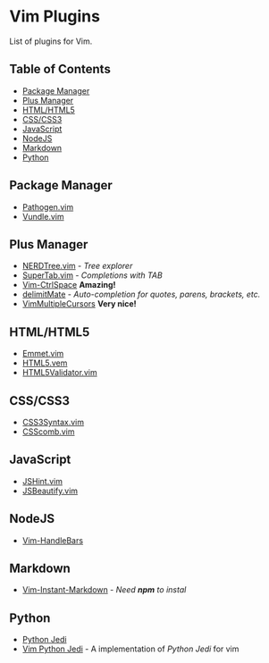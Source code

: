 # Vim Plugins

List of plugins for Vim.

## Table of Contents

* [Package Manager](#package-manager)
* [Plus Manager](#plus-manager)
* [HTML/HTML5](#htmlhtml5)
* [CSS/CSS3](#csscss3)
* [JavaScript](#javascript)
* [NodeJS](#nodejs)
* [Markdown](#markdown)
* [Python](#python)

## Package Manager

* [Pathogen.vim](https://github.com/tpope/vim-pathogen)
* [Vundle.vim](https://github.com/gmarik/Vundle.vim)

## Plus Manager

* [NERDTree.vim](https://github.com/scrooloose/nerdtree) - _Tree explorer_
* [SuperTab.vim](https://github.com/ervandew/supertab) - _Completions with TAB_
* [Vim-CtrlSpace](https://github.com/szw/vim-ctrlspace) **Amazing!**
* [delimitMate](https://github.com/Raimondi/delimitMate) - _Auto-completion for quotes, parens, brackets, etc._
* [VimMultipleCursors](https://github.com/terryma/multiple-cursors) **Very nice!**

## HTML/HTML5

* [Emmet.vim](https://github.com/mattn/emmet-vim)
* [HTML5.vem](https://github.com/othree/html5.vim)
* [HTML5Validator.vim](https://github.com/hokaccha/vim-html5validator)

## CSS/CSS3

* [CSS3Syntax.vim](https://github.com/hail2u/vim-css3-syntax)
* [CSScomb.vim](https://github.com/csscomb/vim-csscomb)

## JavaScript

* [JSHint.vim](https://github.com/hallettj/jslint.vim)
* [JSBeautify.vim](https://github.com/maksimr/vim-jsbeautify)

## NodeJS

* [Vim-HandleBars](https://github.com/nono/vim-handlebars)

## Markdown

* [Vim-Instant-Markdown](https://github.com/suan/vim-instant-markdown) - _Need **npm** to instal_

## Python

* [Python Jedi](https://github.com/davidhalter/jedi)
* [Vim Python Jedi](https://github.com/davidhalter/jedi-vim) - A implementation of *Python Jedi* for vim
